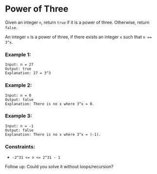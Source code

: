 # Power of Three

Given an integer `n`, return `true` if it is a power of three. Otherwise, return `false`.

An integer `n` is a power of three, if there exists an integer `x` such that `n == 3^x`.

 

### Example 1:
```
Input: n = 27
Output: true
Explanation: 27 = 3^3
```
### Example 2:
```
Input: n = 0
Output: false
Explanation: There is no x where 3^x = 0.
```
### Example 3:
```
Input: n = -1
Output: false
Explanation: There is no x where 3^x = (-1).
```

### Constraints:
- `-2^31 <= n <= 2^31 - 1`
 

Follow up: Could you solve it without loops/recursion?